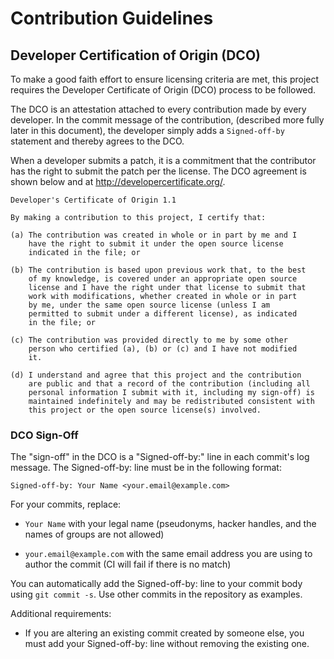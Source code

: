# Contribution Guidelines

## Developer Certification of Origin (DCO)

To make a good faith effort to ensure licensing criteria are met, this
project requires the Developer Certificate of Origin (DCO) process to be
followed.

The DCO is an attestation attached to every contribution made by every
developer. In the commit message of the contribution, (described more fully
later in this document), the developer simply adds a `Signed-off-by`
statement and thereby agrees to the DCO.

When a developer submits a patch, it is a commitment that the contributor has
the right to submit the patch per the license. The DCO agreement is shown
below and at http://developercertificate.org/.

```
Developer's Certificate of Origin 1.1

By making a contribution to this project, I certify that:

(a) The contribution was created in whole or in part by me and I
    have the right to submit it under the open source license
    indicated in the file; or

(b) The contribution is based upon previous work that, to the best
    of my knowledge, is covered under an appropriate open source
    license and I have the right under that license to submit that
    work with modifications, whether created in whole or in part
    by me, under the same open source license (unless I am
    permitted to submit under a different license), as indicated
    in the file; or

(c) The contribution was provided directly to me by some other
    person who certified (a), (b) or (c) and I have not modified
    it.

(d) I understand and agree that this project and the contribution
    are public and that a record of the contribution (including all
    personal information I submit with it, including my sign-off) is
    maintained indefinitely and may be redistributed consistent with
    this project or the open source license(s) involved.
```

### DCO Sign-Off

The "sign-off" in the DCO is a "Signed-off-by:" line in each commit's log
message. The Signed-off-by: line must be in the following format:

```
Signed-off-by: Your Name <your.email@example.com>
```

For your commits, replace:

- `Your Name` with your legal name (pseudonyms, hacker handles, and the
  names of groups are not allowed)

- `your.email@example.com` with the same email address you are using to
  author the commit (CI will fail if there is no match)

You can automatically add the Signed-off-by: line to your commit body using
`git commit -s`. Use other commits in the repository as examples.

Additional requirements:

- If you are altering an existing commit created by someone else, you must add
  your Signed-off-by: line without removing the existing one.
